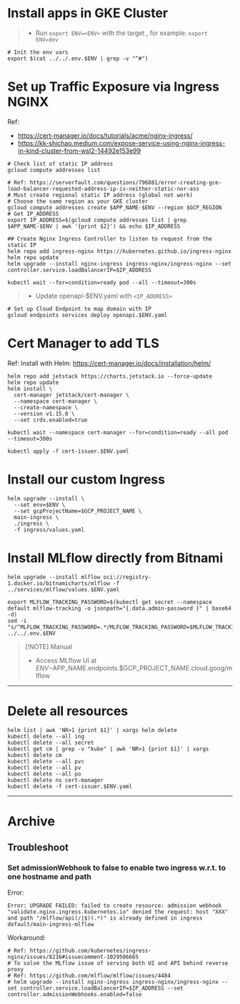 # Install apps in GKE Cluster

> - Run `export ENV=<ENV>` with the target <ENV>, for example: `export ENV=dev`

```
# Init the env vars
export $(cat ../../.env.$ENV | grep -v "^#")
```

# Set up Traffic Exposure via Ingress NGINX

Ref:
- https://cert-manager.io/docs/tutorials/acme/nginx-ingress/
- https://kk-shichao.medium.com/expose-service-using-nginx-ingress-in-kind-cluster-from-wsl2-14492e153e99

```
# Check list of static IP address
gcloud compute addresses list

# Ref: https://serverfault.com/questions/796881/error-creating-gce-load-balancer-requested-address-ip-is-neither-static-nor-ass
# Must create regional static IP address (global not work)
# Choose the same region as your GKE cluster
gcloud compute addresses create $APP_NAME-$ENV --region $GCP_REGION
# Get IP_ADDRESS
export IP_ADDRESS=$(gcloud compute addresses list | grep $APP_NAME-$ENV | awk '{print $2}') && echo $IP_ADDRESS

## Create Nginx Ingress Controller to listen to request from the static IP
helm repo add ingress-nginx https://kubernetes.github.io/ingress-nginx
helm repo update
helm upgrade --install nginx-ingress ingress-nginx/ingress-nginx --set controller.service.loadBalancerIP=$IP_ADDRESS

kubectl wait --for=condition=ready pod --all --timeout=300s
```

> - Update openapi-$ENV.yaml with `<IP_ADDRESS>`

```
# Set up Cloud Endpoint to map domain with IP
gcloud endpoints services deploy openapi.$ENV.yaml
```

# Cert Manager to add TLS
Ref: Install with Helm: https://cert-manager.io/docs/installation/helm/
```
helm repo add jetstack https://charts.jetstack.io --force-update
helm repo update
helm install \
  cert-manager jetstack/cert-manager \
  --namespace cert-manager \
  --create-namespace \
  --version v1.15.0 \
  --set crds.enabled=true

kubectl wait --namespace cert-manager --for=condition=ready --all pod --timeout=300s

kubectl apply -f cert-issuer.$ENV.yaml
```

# Install our custom Ingress
```
helm upgrade --install \
  --set env=$ENV \
  --set gcpProjectName=$GCP_PROJECT_NAME \
  main-ingress \
  ./ingress \
  -f ingress/values.yaml
```

# Install MLflow directly from Bitnami
```
helm upgrade --install mlflow oci://registry-1.docker.io/bitnamicharts/mlflow -f ../services/mlflow/values.$ENV.yaml

export MLFLOW_TRACKING_PASSWORD=$(kubectl get secret --namespace default mlflow-tracking -o jsonpath="{.data.admin-password }" | base64 -d)
sed -i "s/^MLFLOW_TRACKING_PASSWORD=.*/MLFLOW_TRACKING_PASSWORD=$MLFLOW_TRACKING_PASSWORD/" ../../.env.$ENV
```

> [!NOTE] Manual
> - Access MLflow UI at $ENV-$APP_NAME.endpoints.$GCP_PROJECT_NAME.cloud.goog/mlflow


---

# Delete all resources
```
helm list | awk 'NR>1 {print $1}' | xargs helm delete
kubectl delete --all ing
kubectl delete --all secret
kubectl get cm | grep -v "kube" | awk 'NR>1 {print $1}' | xargs kubectl delete cm
kubectl delete --all pvc
kubectl delete --all pv
kubectl delete --all po
kubectl delete ns cert-manager
kubectl delete -f cert-issuer.$ENV.yaml
```


---

# Archive

## Troubleshoot

### Set admissionWebhook to false to enable two ingress w.r.t. to one hostname and path

Error:
```
Error: UPGRADE FAILED: failed to create resource: admission webhook "validate.nginx.ingress.kubernetes.io" denied the request: host "XXX" and path "/mlflow/api(/|$)(.*)" is already defined in ingress default/main-ingress-mlflow
```

Workaround:
```
# Ref: https://github.com/kubernetes/ingress-nginx/issues/8216#issuecomment-1029586665
# To solve the MLflow issue of serving both UI and API behind reverse proxy
# Ref: https://github.com/mlflow/mlflow/issues/4484
# helm upgrade --install nginx-ingress ingress-nginx/ingress-nginx --set controller.service.loadBalancerIP=$IP_ADDRESS --set controller.admissionWebhooks.enabled=false
```
